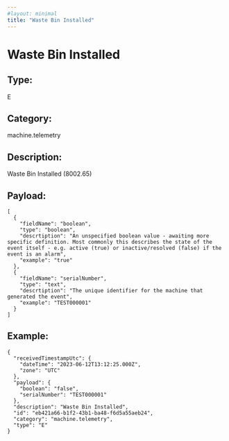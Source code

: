 ```yaml
---
#layout: minimal
title: "Waste Bin Installed"
---
```


# Waste Bin Installed

## Type:

E

## Category:

machine.telemetry

## Description: 

Waste Bin Installed (8002.65)

## Payload:

```
[
  {
    "fieldName": "boolean",
    "type": "boolean",
    "descrtiption": "An unspecified boolean value - awaiting more specific definition. Most commonly this describes the state of the event itself - e.g. active (true) or inactive/resolved (false) if the event is an alarm",
    "example": "true"
  },
  {
    "fieldName": "serialNumber",
    "type": "text",
    "descrtiption": "The unique identifier for the machine that generated the event",
    "example": "TEST000001"
  }
]
```

## Example:

```
{
  "receivedTimestampUtc": {
    "dateTime": "2023-06-12T13:12:25.000Z",
    "zone": "UTC"
  },
  "payload": {
    "boolean": "false",
    "serialNumber": "TEST000001"
  },
  "description": "Waste Bin Installed",
  "id": "eb421a66-b1f2-43b1-ba48-f6d5a55aeb24",
  "category": "machine.telemetry",
  "type": "E"
}
```
